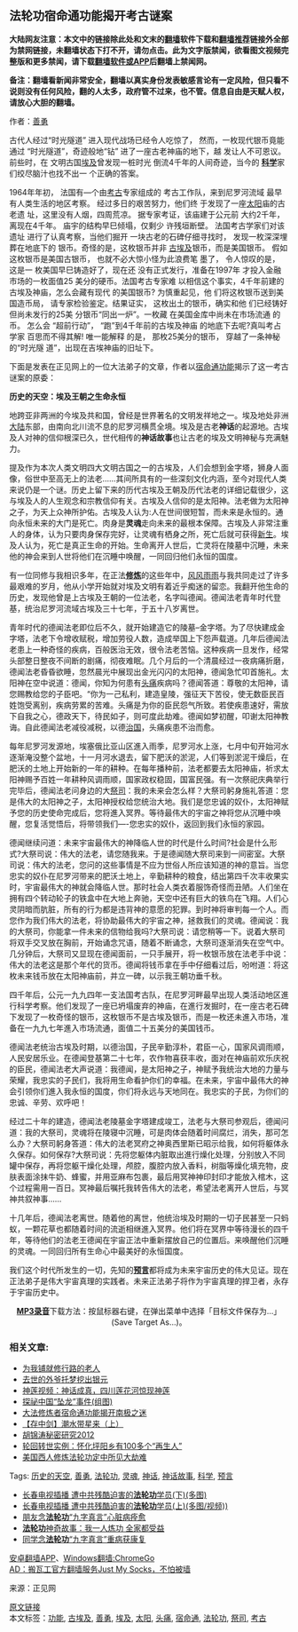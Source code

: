  <h2>法轮功宿命通功能揭开考古谜案</h2> <p class="notice"><b>大陆网友注意：本文中的链接除此处和文末的<a href="https://github.com/bannedbook/fanqiang" >翻墙</a>软件下载和<a href="https://github.com/killgcd/justmysocks/blob/master/README.md">翻墙推荐</a>链接外全部为禁网链接，未翻墙状态下打不开，请勿点击。此为文字版禁闻，欲看图文视频完整版和更多禁闻，请下载<a href="https://github.com/bannedbook/fanqiang">翻墙软件或APP</a>后翻墙上禁闻网。</p><p>备注：翻墙看新闻非常安全，翻墙以真实身份发表敏感言论有一定风险，但只看不说则没有任何风险，翻的人太多，政府管不过来，也不管。信息自由是天赋人权，请放心大胆的翻墙。</b></p>  <div class="entry"> <p></p> <p>作者：<a href="https://www.bannedbook.org/bnews/tag/%e5%96%84%e5%8b%87/" class="st_tag internal_tag" rel="tag" title="标签 善勇 下的日志">善勇</a></p> <p>古代人经过“时光隧道” 进入现代战场已经令人吃惊了， 然而，一枚现代银币竟能通过 “时光隧道”，奇迹般地“钻” 进了一座古老神庙的地下，越 发让人不可恩议。前些时，在 文明古国<a href="https://www.bannedbook.org/bnews/tag/%e5%9f%83%e5%8f%8a/" class="st_tag internal_tag" rel="tag" title="标签 埃及 下的日志">埃及</a>曾发现一桩时光 倒流4千年的人间奇迹，当今的 <b><span class='wp_keywordlink'><a href="https://www.bannedbook.org/forum11/topic309.html" title="禁片：“科学”的棍子" target="_blank">科学</a></span></b>家们绞尽脑汁也找不出一 个正确的答案。</p> <p>1964年年初， 法国有—个由<a href="https://www.bannedbook.org/bnews/tag/%e8%80%83%e5%8f%a4/" class="st_tag internal_tag" rel="tag" title="标签 考古 下的日志">考古</a>专家组成的 考古工作队，来到尼罗河流域 最早有人类生活的地区考察。 经过多日的艰苦努力，他们终 于发现了一座<a href="https://www.bannedbook.org/bnews/tag/%e5%a4%aa%e9%98%b3/" class="st_tag internal_tag" rel="tag" title="标签 太阳 下的日志">太阳</a>庙的古老遗 址，这里没有人烟，四周荒凉。 据专家考证，该庙建于公元前 大约2千年，离现在4千年。 庙宇的结构早巳倾塌，仅剩少 许残垣断壁。 法国考古学家们对该遗址 进行了认真考察，当他们掘开 一块古老的石碑仔细寻找时， 发现一枚深深埋葬在地底下的 银币。奇怪的是，这枚银币并非 <a href="https://www.bannedbook.org/bnews/tag/%e5%8f%a4%e5%9f%83%e5%8f%8a/" class="st_tag internal_tag" rel="tag" title="标签 古埃及 下的日志">古埃及</a>银币，而是美国银币。 假如这枚银币是美国古银币， 也就不必大惊小怪为此浪费笔 墨了， 令人惊叹的是， 这是一 枚美国早巳铸造好了，现在还 没有正式发行，准备在1997年 才投入金融市场的一枚面值25 美分的硬币。法国考古专家难 以相信这个事实，4千年前建的 古埃及神庙，怎么会藏有现代 的美国银币? 为慎重起见，他 们将这枚银币送到美国造币局， 请专家检验鉴定。结果证实， 这枚出土的银币，确实和他 们已经铸好但尚未发行的25美 分银币“同出一炉”。一枚藏 在美国金库中尚未在市场流通 的币。 怎么会 “超前行动”， “跑”到4千年前的古埃及神庙 的地底下去呢?真叫考占学家 百思而不得其解! 唯一能解释 的是， 那枚25美分的银币， 穿越了一条神秘的“时光隧 道”，出现在吉埃神庙的旧址下。</p> <p>下面是发表在正见网上的一位大法弟子的文章，作者以<a href="https://www.bannedbook.org/bnews/tag/%E5%AE%BF%E5%91%BD%E9%80%9A/" class="st_tag internal_tag" rel="tag" title="标签 宿命通 下的日志">宿命通</a><a href="https://www.bannedbook.org/bnews/tag/%E5%8A%9F%E8%83%BD/" class="st_tag internal_tag" rel="tag" title="标签 功能 下的日志">功能</a>揭示了这一考古谜案的原委：</p>  <p><strong><b>历史的天空</b>：埃及王朝之生命永恒</strong></p> <p>地跨亚非两洲的今埃及共和国，曾经是世界著名的文明发祥地之一。埃及地处非洲<span class='wp_keywordlink_affiliate'><a href="https://www.bannedbook.org/" title="大陆" target="_blank">大陆</a></span>东部，由南向北川流不息的尼罗河横贯全境。埃及是古老<b>神话</b>的起源地。古埃及人对神的信仰根深已久，世代相传的<b>神话故事</b>也让古老的埃及文明神秘与充满魅力。</p> <p>提及作为本次人类文明四大文明古国之一的古埃及，人们会想到金字塔，狮身人面像，俗世中至高无上的法老……其间所具有的一些深刻文化内涵，至今对现代人类来说仍是一个谜。历史上留下来的历代古埃及王朝及历代法老的详细记载很少，这与埃及人的人生观念和宗教信仰有关。古埃及人信仰的是太阳神。法老做为太阳神之子，为天上众神所护佑。古埃及人认为:人在世间很短暂，而未来是永恒的。通向永恒未来的大门是死亡。肉身是<b>灵魂</b>走向未来的最根本保障。古埃及人非常注重人的身体，认为只要肉身保存完好，让灵魂有栖身之所，死亡后就可获得<span class='wp_keywordlink'><a href="https://www.bannedbook.org/forum2/topic1642.html" title="正见网《新生》" target="_blank">新生</a></span>。埃及人认为，死亡是真正生命的开始。生命离开人世后，亡灵将在陵墓中沉睡，未来他的神会来到人世将他们在沉睡中唤醒，一同回归他们永恒的国度。</p> <p>有一位同修与我相识多年，在正法<b><span class='wp_keywordlink'><a href="https://www.qi-gong.me/" title="气功修炼网" target="_blank">修炼</a></span></b>的这些年中，<span class='wp_keywordlink'><a href="https://www.bannedbook.org/forum3/topic122.html" title="陈建国：十年风风雨雨" target="_blank">风风雨雨</a></span>与我共同走过了许多最艰难的岁月，他从小学开始就对埃及文明有着近乎痴迷的留恋。我翻开他生命的历史，发现他曾是上古埃及王朝的一位法老，名字叫德闻。德闻法老青年时代登基，统治尼罗河流域古埃及三十七年，于五十八岁离世。</p> <p>青年时代的德闻法老即位后不久，就开始建造它的陵墓–金字塔。为了尽快建成金字塔，法老下令增收赋税，增加劳役人数，造成举国上下怨声载道。几年后德闻法老患上一种奇怪的疾病，百般医治无效，很令法老苦恼。这种疾病一旦发作，经常头部整日整夜不间断的剧痛，彻夜难眠。几个月后的一个清晨经过一夜病痛折磨，德闻法老昏昏欲睡，忽然晨光中展现出金光闪闪的太阳神，德闻急忙叩首施礼。太阳神在空中说道：德闻，你知为何患有<a href="https://www.bannedbook.org/bnews/tag/%e5%a4%b4%e7%97%9b/" class="st_tag internal_tag" rel="tag" title="标签 头痛 下的日志">头痛</a>疾病吗？德闻答道：尊敬的太阳神，请您赐教给您的子臣吧。“你为一己私利，建造皇陵，强征天下苦役，使无数臣民百姓饱受离别，疾病劳累的苦难。头痛是为你的臣民怨气所致。若使疾患速好，需放下自我之心，德政天下，待民如子，则可度此劫难。德闻如梦初醒，叩谢太阳神教诲。自此德闻法老减役减税，以德<span class='wp_keywordlink'><a href="https://www.bannedbook.org/forum24/topic8925.html" title="《治国大道》" target="_blank">治国</a></span>，头痛疾患不治而愈。</p>  <p>每年尼罗河发源地，埃塞俄比亚山区進入雨季，尼罗河水上涨，七月中旬开始河水逐渐淹没整个盆地，十一月河水退去，留下肥沃的淤泥，人们等到淤泥干燥后，在肥沃的土地上开始新的一年的耕种。在每年播种前，法老都要去太阳神庙，祈求太阳神赐予百姓一年耕种风调雨顺，国家政权稳固，国富民强。有一次祭祀庆典举行完毕后，德闻法老问身边的大<a href="https://www.bannedbook.org/bnews/tag/%E7%A5%AD%E5%8F%B8/" class="st_tag internal_tag" rel="tag" title="标签 祭司 下的日志">祭司</a>：我的未来会怎么样？大祭司躬身施礼答道：您是伟大的太阳神之子，太阳神授权给您统治大地。我们是您忠诚的奴仆，太阳神赋予您的历史使命完成后，您将進入冥界。等待最伟大的宇宙之神将您从沉睡中唤醒，您复活觉悟后，将带领我们—-您忠实的奴仆，返回到我们永恒的家园。</p> <p>德闻继续问道：未来宇宙最伟大的神降临人世的时代是什么时间?社会是什么形式?大祭司说：伟大的法老，请您随我来。于是德闻随大祭司来到一间密室。大祭司说：伟大的法老，您问的这些事情是不应为世俗人所应该知道的神的意旨。当您忠实的奴仆在尼罗河带来的肥沃土地上，辛勤耕种的粮食，结出第四千次丰收果实时，宇宙最伟大的神就会降临人世。那时社会人类衣着服饰奇怪而丑陋。人们坐在拥有四个转动轮子的铁盒中在大地上奔驰，天空中还有巨大的铁鸟在飞翔。人们心灵阴暗而肮脏，所有的行为都是违背神的意愿的犯罪。到时神将审判每一个人。而您作为我们伟大的法老，将协助最伟大的宇宙之神，拯救我们的灵魂。德闻说：我的大祭司，你能拿一件未来的信物给我吗?大祭司说：请您稍等一下。说着大祭司将双手交叉放在胸前，开始诵念咒语，随着不断诵念，大祭司逐渐消失在空气中。几分钟后，大祭司又显现在德闻面前，一只手展开，将一枚银币放在法老手中说：伟大的法老这是那个年代的货币。德闻将钱币拿在手中仔细看过后，吩咐道：将这枚未来钱币放在太阳神庙前，并立一碑，以示我王朝功垂千秋。</p> <p>四千年后，公元一九九四年一支法国考古队，在尼罗河畔最早出现人类活动地区進行科学考察。他们发现了一座已坍塌废弃的神庙，在進行发掘时，在一座古老石碑下发现了一枚奇怪的银币，这枚银币不是古埃及银币，而是一枚还未進入市场，准备在一九九七年進入市场流通，面值二十五美分的美国钱币。</p> <p>德闻法老统治古埃及时期，以德治国，子民辛勤淳朴，君臣一心，国家风调雨顺，人民安居乐业。在德闻登基第二十七年，农作物喜获丰收，面对在神庙前欢乐庆祝的臣民，德闻法老大声说道：我德闻，是太阳神之子，神赋予我统治大地的力量与荣耀，我忠实的子民们，我将用生命看护你们的幸福。在未来，宇宙中最伟大的神会引领你们進入我永恒的国度，你们将永远与天地同在。我忠实的子民，为你们的忠诚、辛劳、欢呼吧！</p> <p>经过二十年的建造，德闻法老陵墓金字塔建成竣工，法老与大祭司参观后，德闻问道：我的大祭司，灵魂将在陵寝中沉睡，可是肉体会随着时间腐烂，消失，那可怎么办？大祭司躬身答道：伟大的法老冥府之神奥西里斯已昭示给我，如何将躯体永久保存。如何保存?大祭司说：先将您躯体内脏取出進行燥化处理，分别放入不同罐中保存，再将您躯干燥化处理，颅腔，腹腔内放入香料，树脂等燥化填充物，皮肤表面涂抹牛奶、蜂蜜，并用亚麻布包裹，最后用冥神神印封印才能放入棺木，这个过程需用一百日。冥神最后嘱托我转告伟大的法老，希望法老离开人世后，与冥神共叙神事……</p>  <p>十几年后，德闻法老离世。随着他的离世，他统治埃及时期的一切子民甚至一只蚂蚁，一颗花草也都随着时间的流逝相继進入冥界。他们将在冥界中等待漫长的四千年，等待他们的法老王德闻在宇宙正法中重新摆放自己的位置后。来唤醒他们沉睡的灵魂。一同回归所有生命心中最美好的永恒国度。</p> <p>我们这个时代所发生的一切，先知的<b><span class='wp_keywordlink'><a href="https://www.bannedbook.org/forum5/" title="预言玄学禁书下载" rel="nofollow">预言</a></span></b>都将成为未来宇宙历史的伟大见证。现在正法弟子是伟大宇宙真理的实践者。未来正法弟子将作为宇宙真理的捍卫者，永存于宇宙历史中。<b></b></p> <p align="center"><a href="http://media.zhengjian.org/media/2010/09/09/zj67961.mp3"><strong>MP3录音</strong></a>下载方法：按鼠标器右键，在弹出菜单中选择「目标文件保存为…」(Save Target As…)。</p> <div> <h3>相关文章:</h3> <ul> <li><a href="http://www.qi-gong.me/qiwen/20121022/607.html">为我铺就修行路的老人</a></li> <li><a href="http://www.qi-gong.me/qiwen/20121017/579.html">去世的外爷托梦挖出银元</a></li> <li><a href="http://www.qi-gong.me/qiwen/20120725/518.html">神莲视频：神话成真，四川莲花河惊现神莲</a></li> <li><a href="http://www.qi-gong.me/qiwen/20120915/551.html">探祕中国“坠龙”事件(组图)</a></li> <li><a href="http://www.qi-gong.me/shentong/20120715/489.html">大法修炼者宿命通功能揭开南极之迷</a></li> <li><a href="http://www.qi-gong.me/qiwen/20120719/505.html">【存中剑】潮水带星来（上）</a></li> <li><a href="http://www.qi-gong.me/qiwen/20120728/521.html">胡锦涛秘密研究2012</a></li> <li><a href="http://www.qi-gong.me/qiwen/20120815/538.html">轮回转世实例：怀化坪阳乡有100多个“再生人”</a></li> <li><a href="http://www.qi-gong.me/xiulian/20120603/405.html">美国西人修炼法轮功定中所见大劫难</a></li> </ul> </div> <p>Tags: <a title="历史的天空" href="http://www.qi-gong.me/tag/%E5%8E%86%E5%8F%B2%E7%9A%84%E5%A4%A9%E7%A9%BA/" rel="tag">历史的天空</a>, <a title="善勇" href="http://www.qi-gong.me/tag/%E5%96%84%E5%8B%87/" rel="tag">善勇</a>, <a title="法轮功" href="http://www.qi-gong.me/tag/%E6%B3%95%E8%BD%AE%E5%8A%9F/" rel="tag">法轮功</a>, <a title="灵魂" href="http://www.qi-gong.me/tag/%E7%81%B5%E9%AD%82/" rel="tag">灵魂</a>, <a title="神话" href="http://www.qi-gong.me/tag/%E7%A5%9E%E8%AF%9D/" rel="tag">神话</a>, <a title="神话故事" href="http://www.qi-gong.me/tag/%E7%A5%9E%E8%AF%9D%E6%95%85%E4%BA%8B/" rel="tag">神话故事</a>, <a title="科学" href="http://www.qi-gong.me/tag/%E7%A7%91%E5%AD%A6/" rel="tag">科学</a>, <a title="预言" href="http://www.qi-gong.me/tag/%E9%A2%84%E8%A8%80/" rel="tag">预言</a></p> <ul class='op-related-articles' title='相关阅读'> <li><a href='https://www.bannedbook.org/bnews/ccpdope/20200609/1341819.html' target='_blank'>长春电视插播 遭中共残酷迫害的<b>法轮功</b>学员(下)(多图)</a></li> <li><a href='https://www.bannedbook.org/bnews/ccpdope/20200608/1341761.html' target='_blank'>长春电视插播 遭中共残酷迫害的<b>法轮功</b>学员(上)(多图/视频))</a></li> <li><a href='https://www.bannedbook.org/bnews/aomi/supernatural/20200609/1341753.html' target='_blank'>朋友念<b>法轮功</b>“九字真言”心脏病痊愈</a></li> <li><a href='https://www.bannedbook.org/bnews/aomi/supernatural/20200608/1341558.html' target='_blank'><b>法轮功</b>神奇故事：我一人炼功 全家都受益</a></li> <li><a href='https://www.bannedbook.org/bnews/aomi/supernatural/20200607/1340912.html' target='_blank'>同学念<b>法轮功</b>“九字真言”重病获康复</a></li> </ul> <div class="texttj"> <a href="https://github.com/bannedbook/fanqiang/wiki/%E7%A6%81%E9%97%BB%E7%BD%91%E5%AE%89%E5%8D%93%E7%BF%BB%E5%A2%99%E6%96%B0%E9%97%BBAPP" target="_blank">安卓翻墙APP</a>、<a href="https://github.com/bannedbook/fanqiang/wiki/Chrome%E4%B8%80%E9%94%AE%E7%BF%BB%E5%A2%99%E5%8C%85" target="_blank">Windows翻墙:ChromeGo</a><br/> <a href="https://github.com/killgcd/justmysocks/blob/master/README.md" target="_blank">AD：搬瓦工官方翻墙服务Just My Socks，不怕被墙</a> </div><p>来源：正见网</p> <a name='sharetosocial'></a>         <div><a href='https://www.bannedbook.org/bnews/tculture/20121025/73079.html'>原文链接</a></div>  </div><!--END ENTRY--> <div class="postfooter"> <div>本文标签：<a href="https://www.bannedbook.org/bnews/tag/%E5%8A%9F%E8%83%BD/" rel="tag">功能</a>, <a href="https://www.bannedbook.org/bnews/tag/%e5%8f%a4%e5%9f%83%e5%8f%8a/" rel="tag">古埃及</a>, <a href="https://www.bannedbook.org/bnews/tag/%e5%96%84%e5%8b%87/" rel="tag">善勇</a>, <a href="https://www.bannedbook.org/bnews/tag/%e5%9f%83%e5%8f%8a/" rel="tag">埃及</a>, <a href="https://www.bannedbook.org/bnews/tag/%e5%a4%aa%e9%98%b3/" rel="tag">太阳</a>, <a href="https://www.bannedbook.org/bnews/tag/%e5%a4%b4%e7%97%9b/" rel="tag">头痛</a>, <a href="https://www.bannedbook.org/bnews/tag/%E5%AE%BF%E5%91%BD%E9%80%9A/" rel="tag">宿命通</a>, <a href="https://www.bannedbook.org/bnews/tag/%e6%b3%95%e8%bd%ae%e5%8a%9f/" rel="tag">法轮功</a>, <a href="https://www.bannedbook.org/bnews/tag/%E7%A5%AD%E5%8F%B8/" rel="tag">祭司</a>, <a href="https://www.bannedbook.org/bnews/tag/%e8%80%83%e5%8f%a4/" rel="tag">考古</a></div>  </div><!--END POSTFOOTER--> 
